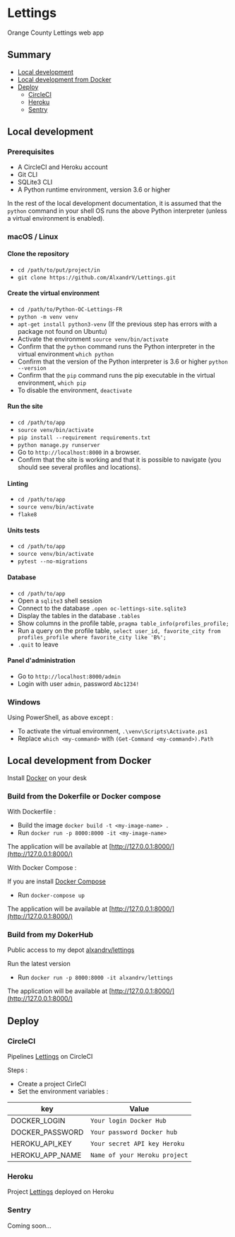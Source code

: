 # Lettings

Orange County Lettings web app

## Summary

- [Local development](#local-development)
- [Local development from Docker](#local-development-from-docker)
- [Deploy](#deploy)
    - [CircleCI](#circleci)
    - [Heroku](#heroku)
    - [Sentry](#sentry)

## Local development 

### Prerequisites

- A CircleCI and Heroku account
- Git CLI
- SQLite3 CLI
- A Python runtime environment, version 3.6 or higher

In the rest of the local development documentation, it is assumed that the `python` command in your shell OS runs the above Python interpreter (unless a virtual environment is enabled).

### macOS / Linux

#### Clone the repository

- `cd /path/to/put/project/in`
- `git clone https://github.com/AlxandrV/Lettings.git`

#### Create the virtual environment

- `cd /path/to/Python-OC-Lettings-FR`
- `python -m venv venv`
- `apt-get install python3-venv` (If the previous step has errors with a package not found on Ubuntu)
- Activate the environment `source venv/bin/activate`
- Confirm that the `python` command runs the Python interpreter in the virtual environment
`which python`
- Confirm that the version of the Python interpreter is 3.6 or higher `python --version`
- Confirm that the `pip` command runs the pip executable in the virtual environment, `which pip`
- To disable the environment, `deactivate`

#### Run the site

- `cd /path/to/app`
- `source venv/bin/activate`
- `pip install --requirement requirements.txt`
- `python manage.py runserver`
- Go to `http://localhost:8000` in a browser.
- Confirm that the site is working and that it is possible to navigate (you should see several profiles and locations).

#### Linting

- `cd /path/to/app`
- `source venv/bin/activate`
- `flake8`

#### Units tests

- `cd /path/to/app`
- `source venv/bin/activate`
- `pytest --no-migrations`

#### Database

- `cd /path/to/app`
- Open a `sqlite3` shell session
- Connect to the database `.open oc-lettings-site.sqlite3`
- Display the tables in the database `.tables`
- Show columns in the profile table, `pragma table_info(profiles_profile;`
- Run a query on the profile table, `select user_id, favorite_city from profiles_profile where favorite_city like 'B%';`
- `.quit` to leave

#### Panel d'administration

- Go to `http://localhost:8000/admin`
- Login with user `admin`, password `Abc1234!`

### Windows

Using PowerShell, as above except :

- To activate the virtual environment, `.\venv\Scripts\Activate.ps1` 
- Replace `which <my-command>` with `(Get-Command <my-command>).Path`

## Local development from Docker

Install [Docker](https://www.docker.com/get-started/) on your desk

### Build from the Dokerfile or Docker compose

With Dockerfile :

- Build the image `docker build -t <my-image-name> .`
- Run `docker run -p 8000:8000 -it <my-image-name>`

The application will be available at [http://127.0.0.1:8000/](http://127.0.0.1:8000/)

With Docker Compose :

If you are install [Docker Compose](https://docs.docker.com/compose/install/)

- Run `docker-compose up`

The application will be available at [http://127.0.0.1:8000/](http://127.0.0.1:8000/)

### Build from my DokerHub

Public access to my depot [alxandrv/lettings](https://hub.docker.com/r/alxandrv/lettings)

Run the latest version 

- Run `docker run -p 8000:8000 -it alxandrv/lettings`

The application will be available at [http://127.0.0.1:8000/](http://127.0.0.1:8000/)

## Deploy

### CircleCI

Pipelines [Lettings](https://app.circleci.com/pipelines/github/AlxandrV/Lettings) on CircleCI

Steps :

- Create a project CirleCI
- Set the environment variables :

| key | Value |
|-----|-------|
| DOCKER_LOGIN | `Your login Docker Hub` |
| DOCKER_PASSWORD | `Your password Docker hub` |
| HEROKU_API_KEY | `Your secret API key Heroku` |
| HEROKU_APP_NAME | `Name of your Heroku project` |

### Heroku

Project [Lettings](https://letting.herokuapp.com/) deployed on Heroku

### Sentry

Coming soon...